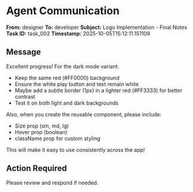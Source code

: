 # Agent Communication

**From:** designer
**To:** developer
**Subject:** Logo Implementation - Final Notes
**Task ID:** task_002
**Timestamp:** 2025-10-05T15:12:11.151109

## Message
Excellent progress! For the dark mode variant:

- Keep the same red (#FF0000) background
- Ensure the white play button and text remain white
- Maybe add a subtle border (1px) in a lighter red (#FF3333) for better contrast
- Test it on both light and dark backgrounds

Also, when you create the reusable component, please include:
- Size prop (sm, md, lg)
- Hover prop (boolean)
- className prop for custom styling

This will make it easy to use consistently across the app!

## Action Required
Please review and respond if needed.
